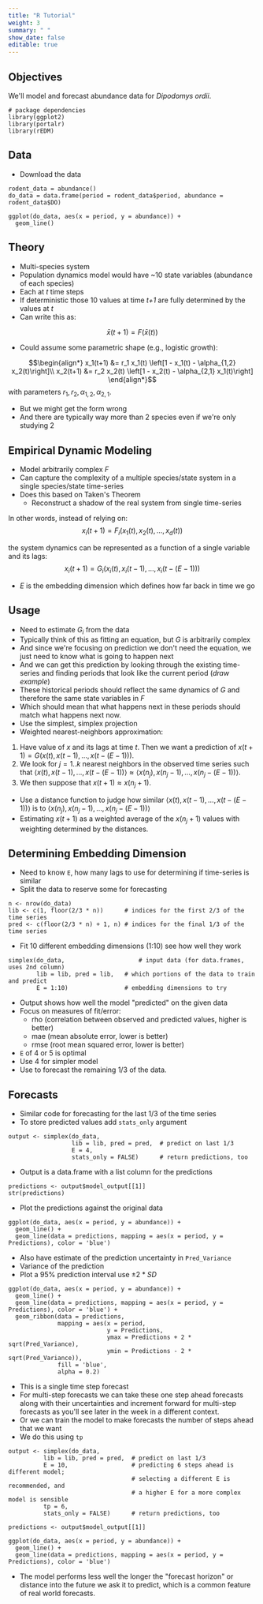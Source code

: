 ```yaml
---
title: "R Tutorial"
weight: 3
summary: " "
show_date: false
editable: true
---
```


<script type="text/javascript"
  src="https://cdn.mathjax.org/mathjax/latest/MathJax.js?config=TeX-AMS-MML_HTMLorMML">
</script>

## Objectives

We'll model and forecast abundance data for *Dipodomys ordii*.

```{r, message = FALSE}
# package dependencies
library(ggplot2)
library(portalr)
library(rEDM)
```

## Data

* Download the data

```{r}
rodent_data = abundance()
do_data = data.frame(period = rodent_data$period, abundance = rodent_data$DO)

ggplot(do_data, aes(x = period, y = abundance)) +
  geom_line()
```

## Theory

* Multi-species system
* Population dynamics model would have ~10 state variables (abundance of each species)
* Each at *t* time steps
* If deterministic those 10 values at time *t+1* are fully determined by the values at *t*
* Can write this as:

$$\bar{x}(t+1) = F \left(\bar{x}(t)\right)$$

* Could assume some parametric shape (e.g., logistic growth):

$$\begin{align*}
x_1(t+1) &= r_1 x_1(t) \left[1 - x_1(t) - \alpha_{1,2} x_2(t)\right]\\
x_2(t+1) &= r_2 x_2(t) \left[1 - x_2(t) - \alpha_{2,1} x_1(t)\right]
\end{align*}$$
with parameters $r_1, r_2, \alpha_{1,2}, \alpha_{2,1}$.

* But we might get the form wrong
* And there are typically way more than 2 species even if we're only studying 2

## Empirical Dynamic Modeling

* Model arbitrarily complex *F*
* Can capture the complexity of a multiple species/state system in a single
  species/state time-series
* Does this based on Taken's Theorem
    * Reconstruct a shadow of the real system from single time-series

In other words, instead of relying on:
$$x_i(t+1) = F_i\left(x_1(t), x_2(t), \dots, x_d(t)\right)$$

the system dynamics can be represented as a function of a single variable and its lags:
$$x_i(t+1) = G_i\left(x_i(t), x_i(t-1), \dots, x_i(t-(E-1))\right)$$

* $E$ is the embedding dimension which defines how far back in time we go

## Usage

* Need to estimate $G_i$ from the data
* Typically think of this as fitting an equation, but $G$ is arbitrarily complex
* And since we're focusing on prediction we don't need the equation, we just need to know what is going to happen next
* And we can get this prediction by looking through the existing time-series and finding periods that look like the current period (*draw example*)
* These historical periods should reflect the same dynamics of $G$ and therefore the same state variables in $F$
* Which should mean that what happens next in these periods should match what happens next now.
* Use the simplest, simplex projection
* Weighted nearest-neighbors approximation:

1. Have value of $x$ and its lags at time $t$. Then we want a prediction of $x(t+1) = G\left(x(t), x(t-1), \dots, x(t - (E-1))\right)$.
2. We look for $j = 1..k$ nearest neighbors in the observed time series such that $\langle x(t), x(t-1), \dots, x(t - (E-1))\rangle \approx \langle x(n_j), x(n_j-1), \dots, x(n_j - (E-1))\rangle$.
3. We then suppose that $x(t+1) \approx x(n_j+1)$.

* Use a distance function to judge how similar $\langle x(t), x(t-1), \dots, x(t - (E-1))\rangle$ is to $\langle x(n_j), x(n_j-1), \dots, x(n_j - (E-1))\rangle$
* Estimating $x(t+1)$ as a weighted average of the $x(n_j+1)$ values with weighting determined by the distances.


## Determining Embedding Dimension

* Need to know `E`, how many lags to use for determining if time-series is similar
* Split the data to reserve some for forecasting

```{r}
n <- nrow(do_data)
lib <- c(1, floor(2/3 * n))      # indices for the first 2/3 of the time series
pred <- c(floor(2/3 * n) + 1, n) # indices for the final 1/3 of the time series
```

* Fit 10 different embedding dimensions (1:10) see how well they work

```{r}
simplex(do_data,                     # input data (for data.frames, uses 2nd column)
        lib = lib, pred = lib,   # which portions of the data to train and predict
        E = 1:10)                # embedding dimensions to try
```

* Output shows how well the model "predicted" on the given data
* Focus on measures of fit/error:
    * rho (correlation between observed and predicted values, higher is better)
    * mae (mean absolute error, lower is better)
    * rmse (root mean squared error, lower is better)
* `E` of 4 or 5 is optimal
* Use 4 for simpler model
* Use to forecast the remaining 1/3 of the data.

## Forecasts

* Similar code for forecasting for the last 1/3 of the time series
* To store predicted values add `stats_only` argument

```{r}
output <- simplex(do_data,
                  lib = lib, pred = pred,  # predict on last 1/3
                  E = 4, 
                  stats_only = FALSE)      # return predictions, too
```

* Output is a data.frame with a list column for the predictions

```{r}
predictions <- output$model_output[[1]]
str(predictions)
```

* Plot the predictions against the original data

```{r}
ggplot(do_data, aes(x = period, y = abundance)) +
  geom_line() +
  geom_line(data = predictions, mapping = aes(x = period, y = Predictions), color = 'blue')
```

* Also have estimate of the prediction uncertainty in `Pred_Variance`
* Variance of the prediction
* Plot a 95% prediction interval use $\pm 2 * SD$

```{r}
ggplot(do_data, aes(x = period, y = abundance)) +
  geom_line() +
  geom_line(data = predictions, mapping = aes(x = period, y = Predictions), color = 'blue') +
  geom_ribbon(data = predictions,
              mapping = aes(x = period,
                            y = Predictions,
                            ymax = Predictions + 2 * sqrt(Pred_Variance),
                            ymin = Predictions - 2 * sqrt(Pred_Variance)),
              fill = 'blue',
              alpha = 0.2)
```


* This is a single time step forecast
* For multi-step forecasts we can take these one step ahead forecasts along with their
  uncertainties and increment forward for multi-step forecasts as you'll see later in the
  week in a different context.
* Or we can train the model to make forecasts the number of steps ahead that we want
* We do this using `tp`

```{r}
output <- simplex(do_data,
          lib = lib, pred = pred,  # predict on last 1/3
          E = 10,                  # predicting 6 steps ahead is different model;
                                   # selecting a different E is recommended, and
                                   # a higher E for a more complex model is sensible
          tp = 6,
          stats_only = FALSE)      # return predictions, too

predictions <- output$model_output[[1]]

ggplot(do_data, aes(x = period, y = abundance)) +
  geom_line() +
  geom_line(data = predictions, mapping = aes(x = period, y = Predictions), color = 'blue')
```

* The model performs less well the longer the "forecast horizon" or distance into the future we ask it to predict, which is a common feature of real world forecasts.